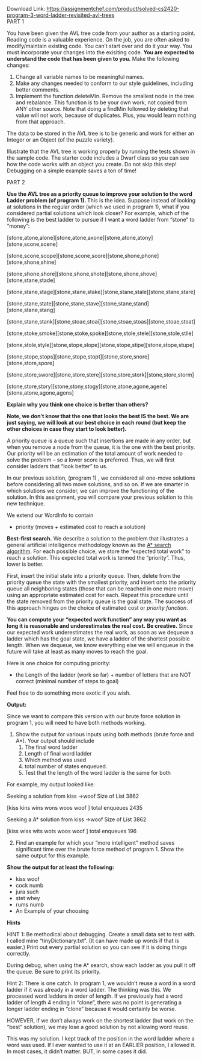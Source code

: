 Download Link: https://assignmentchef.com/product/solved-cs2420-program-3-word-ladder-revisited-avl-trees
<br>
PART 1

You have been given the AVL tree code from your author as a starting point.  Reading code is a valuable experience.  On the job, you are often asked to modify/maintain existing code.  You can’t start over and do it your way.  You must incorporate your changes into the exisiting code. <strong>You are expected to understand the code that has been given to  you.</strong>  Make the following changes:

<ol>

 <li>Change all variable names to be meaningful names.</li>

 <li>Make any changes needed to conform to our style guidelines, including better comments.</li>

 <li>Implement the function deleteMin.   Remove the smallest node in the tree and rebalance.  This function  is to be your own work, not copied from ANY other source.  Note that doing a findMin followed by deleting that value will not work, because of duplicates.  Plus, you would learn nothing from that approach.</li>

</ol>

The data to be stored in the AVL tree is to be generic and work for either an Integer or an Object (of the puzzle variety).

Illustrate that the AVL tree is working properly by running the tests shown in the sample code.  The starter code includes a Dwarf class so you can see  how the code works with an object you create.  Do not skip this step!  Debugging on a simple example saves a ton of time!




PART 2

<strong>Use the AVL tree as a priority queue to improve your solution to the word Ladder problem (of program 1).  </strong>This is the idea.  Suppose instead of looking at solutions in the regular order (which we used in program 1), what if you considered partial solutions which look closer?  For example, which of the following is the best ladder to pursue if I want a word ladder from “stone” to “money”:




[stone,atone,alone][stone,atone,axone][stone,atone,atony][stone,scone,scene]

[stone,scone,scope][stone,scone,score][stone,shone,phone][stone,shone,shine]

[stone,shone,shore][stone,shone,shote][stone,shone,shove][stone,stane,stade]

[stone,stane,stage][stone,stane,stake][stone,stane,stale][stone,stane,stare]

[stone,stane,state][stone,stane,stave][stone,stane,stand][stone,stane,stang]

[stone,stane,stank][stone,stoae,stoai][stone,stoae,stoas][stone,stoae,stoat]

[stone,stoke,smoke][stone,stoke,spoke][stone,stole,stele][stone,stole,stile]

[stone,stole,style][stone,stope,slope][stone,stope,stipe][stone,stope,stupe]

[stone,stope,stops][stone,stope,stopt][stone,store,snore][stone,store,spore]

[stone,store,swore][stone,store,stere][stone,store,stork][stone,store,storm]

[stone,store,story][stone,stony,stogy][stone,atone,agone,agene][stone,atone,agone,agons]

<strong>Explain why you think one choice is better than others?</strong>

<strong> </strong>

<strong>Note, we don’t know that the one that looks the best IS the best.  We are just saying, we will look at our best choice in each round (but keep  the other choices in case they start to look better).</strong>




A priority queue is a queue such that insertions are made in any order, but when you remove a node from the queue, it is the one with the best priority.  Our priority will be an estimation of the total amount of work needed to solve the problem – so a lower score is preferred.  Thus, we will first consider ladders that “look better” to us.




In our previous solution, (program 1) ,  we considered all one-move solutions before considering all two move solutions, and so on.  If we are smarter in which solutions we consider, we can improve the functioning of the solution.  In this assignment, you will compare your previous solution to this new technique.




We extend our WordInfo to contain

<ul>

 <li>priority (moves + estimated cost to reach a solution)</li>

</ul>

<strong>Best-first search.</strong> We describe a solution to the problem that illustrates a general artificial intelligence methodology known as the <a href="https://en.wikipedia.org/wiki/A*_search_algorithm">A* search algorithm</a>.  For each possible choice, we store the “expected total work” to reach a solution.  This expected total work is termed the “priority”.  Thus, lower is better.

First, insert the initial state into a priority queue. Then, delete from the priority queue the state with the smallest priority, and insert onto the priority queue all neighboring states (those that can be reached in one more move) using an appropriate estimated cost for each. Repeat this procedure until the state removed from the priority queue is the goal state. The success of this approach hinges on the choice of estimated cost or <em>priority function</em>.

<strong>You can compute your “expected work function” any way you want as long it is reasonable and underestimates the real cost.</strong> <strong>Be creative.</strong>  Since our expected work underestimates the real work, as soon as we dequeue a ladder which has the goal state, we  have a ladder of the shortest possible length.  When we dequeue, we know everything else we will enqueue in the future will take at least as many moves to reach the goal.

Here is one choice for computing priority:

<ul>

 <li>the Length of the ladder (work so far) + number of letters that are NOT correct (minimal number of steps to goal)</li>

</ul>

Feel free to do something more exotic if you wish.

<strong>Output:</strong>

Since we want to compare this version with our brute force solution in program 1, you will need to have both methods working.

<strong> </strong>

<ol>

 <li>Show the output for various inputs using both methods (brute force and A*). Your output should include

  <ol>

   <li>The final word ladder</li>

   <li>Length of final word ladder</li>

   <li>Which method was used</li>

   <li>total number of states enqueued.</li>

   <li>Test that the length of the word ladder is the same for both</li>

  </ol></li>

</ol>




For example, my output looked like:




Seeking a solution from kiss -&gt;woof Size of List 3862

[kiss kins wins wons woos woof ] total enqueues 2435

Seeking a A* solution from kiss -&gt;woof Size of List 3862

[kiss wiss wits wots woos woof ] total enqueues 196

<strong> </strong>

<ol start="2">

 <li>Find an example for which your “more intelligent” method saves significant time over the brute force method of program 1. Show the same output for this example.</li>

</ol>




<strong>Show the output for at least the following:</strong>

<ul>

 <li>kiss woof</li>

 <li>cock numb</li>

 <li>jura such</li>

 <li>stet whey</li>

 <li>rums numb</li>

 <li>An Example of your choosing</li>

</ul>




<strong>Hints</strong>

HINT 1: Be methodical about debugging.   Create a small data set to test with.  I called mine “tinyDictionary.txt”.    (It can have made up words if that is easier.) Print out every partial solution so you can see if it is doing things correctly.

During debug, when using the A* search, show each ladder as you pull it off the queue.  Be sure to print its priority.

Hint 2: There is one catch.  In program 1, we wouldn’t reuse a word in a word ladder if it was already in a word ladder. The thinking was this.  We processed word ladders in order of length.  If we previously had a word ladder of length 4 ending in “clone”, there was no point is generating a longer ladder ending in “clone” because it would certainly be worse.




HOWEVER, if we don’t always work on the shortest ladder (but work on the “best” solution), we may lose a good solution by not allowing word reuse.




This was my solution.  I kept track of the position in the word ladder where a word was used.  If I ever wanted to use it at an EARLIER position, I allowed it.  In most cases, it didn’t matter. BUT, in some cases it did.


